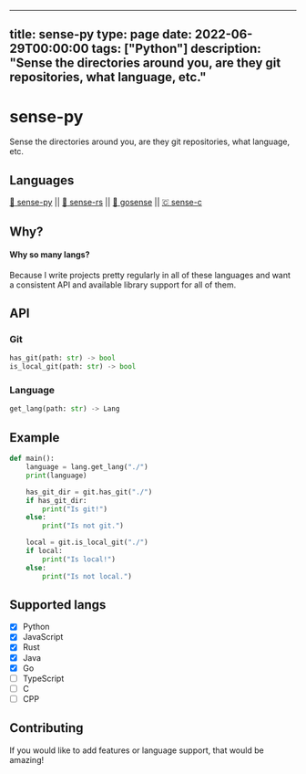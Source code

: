 
---
title: sense-py
type: page
date: 2022-06-29T00:00:00
tags: ["Python"]
description: "Sense the directories around you, are they git repositories, what language, etc."
---


# sense-py
Sense the directories around you, are they git repositories, what language, etc.

## Languages
[ :snake: sense-py](https://github.com/JakeRoggenbuck/sense-py) || [:crab: sense-rs](https://github.com/JakeRoggenbuck/sense-rs) || 
[:hamster: gosense](https://github.com/JakeRoggenbuck/gosense) || [🇨 sense-c](https://github.com/JakeRoggenbuck/sense-c)

## Why?
#### Why so many langs?
Because I write projects pretty regularly in all of these languages and want a consistent API and available library support for all of them.

## API

### Git

```py
has_git(path: str) -> bool
is_local_git(path: str) -> bool
```

### Language
```py
get_lang(path: str) -> Lang
```

## Example
```py
def main():
    language = lang.get_lang("./")
    print(language)

    has_git_dir = git.has_git("./")
    if has_git_dir:
        print("Is git!")
    else:
        print("Is not git.")

    local = git.is_local_git("./")
    if local:
        print("Is local!")
    else:
        print("Is not local.")
```

## Supported langs
- [x] Python
- [x] JavaScript
- [x] Rust
- [x] Java
- [x] Go
- [ ] TypeScript
- [ ] C
- [ ] CPP

## Contributing
If you would like to add features or language support, that would be amazing!

